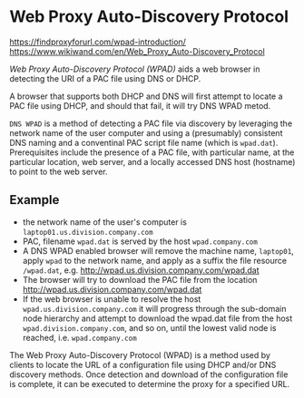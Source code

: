 # Web Proxy Auto-Discovery Protocol

https://findproxyforurl.com/wpad-introduction/
https://www.wikiwand.com/en/Web_Proxy_Auto-Discovery_Protocol

*Web Proxy Auto-Discovery Protocol (WPAD)* 
aids a web browser in detecting the URI of a PAC file using DNS or DHCP.

A browser that supports both DHCP and DNS 
will first attempt to locate a PAC file using DHCP,
and should that fail, it will try DNS WPAD metod.

`DNS WPAD` is a method of detecting a PAC file via discovery by leveraging the network name of the user computer and using a (presumably) consistent DNS naming and a conventinal PAC script file name (which is `wpad.dat`). Prerequisites include the presence of a PAC file, with particular name, at the  particular location, web server, and a locally accessed DNS host (hostname) to point to the web server.

## Example

* the network name of the user's computer is
  `laptop01.us.division.company.com`
* PAC, filename `wpad.dat`
  is served by the host `wpad.company.com`
* A DNS WPAD enabled browser will 
  remove the machine name, `laptop01`,
  apply `wpad` to the network name, 
  and apply as a suffix the file resource `/wpad.dat`, e.g. http://wpad.us.division.company.com/wpad.dat
* The browser will try to download the PAC file from the location
  http://wpad.us.division.company.com/wpad.dat
* If the web browser is unable to resolve the host 
  `wpad.us.division.company.com`
  it will progress through the sub-domain node hierarchy 
  and attempt to download the wpad.dat file from the host
  `wpad.division.company.com`, and so on,
  until the lowest valid node is reached, i.e. 
  `wpad.company.com`


The Web Proxy Auto-Discovery Protocol (WPAD) is a method used by clients to locate the URL of a configuration file using DHCP and/or DNS discovery methods. Once detection and download of the configuration file is complete, it can be executed to determine the proxy for a specified URL.

